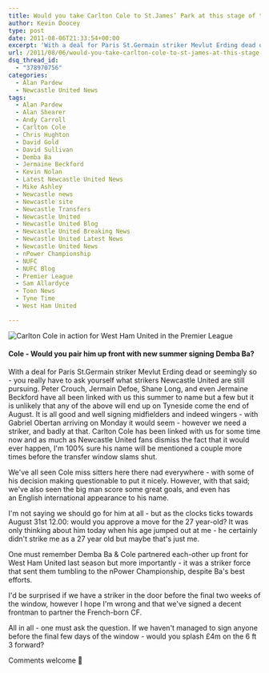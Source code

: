 ```yaml
---
title: Would you take Carlton Cole to St.James’ Park at this stage of the transfer window?
author: Kevin Doocey
type: post
date: 2011-08-06T21:33:54+00:00
excerpt: 'With a deal for Paris St.Germain striker Mevlut Erding dead or seemingly so - you really have to ask yourself what strikers Newcastle United are still pursuing..'
url: /2011/08/06/would-you-take-carlton-cole-to-st-james-at-this-stage-of-the-transfer-window/
dsq_thread_id:
  - "378970756"
categories:
  - Alan Pardew
  - Newcastle United News
tags:
  - Alan Pardew
  - Alan Shearer
  - Andy Carroll
  - Carlton Cole
  - Chris Hughton
  - David Gold
  - David Sullivan
  - Demba Ba
  - Jermaine Beckford
  - Kevin Nolan
  - Latest Newcastle United News
  - Mike Ashley
  - Newcastle news
  - Newcastle site
  - Newcastle Transfers
  - Newcastle United
  - Newcastle United Blog
  - Newcastle United Breaking News
  - Newcastle United Latest News
  - Newcastle United News
  - nPower Championship
  - NUFC
  - NUFC Blog
  - Premier League
  - Sam Allardyce
  - Toon News
  - Tyne Time
  - West Ham United

---
```

![Carlton Cole in action for West Ham United in the Premier League](https://www.tynetime.com/wp-content/uploads/2011/08/Carlton-Cole-West-Ham.jpg "Carlton-Cole-West-Ham")

#### Cole - Would you pair him up front with new summer signing Demba Ba?

With a deal for Paris St.Germain striker Mevlut Erding dead or seemingly so - you really have to ask yourself what strikers Newcastle United are still pursuing. Peter Crouch, Jermain Defoe, Shane Long, and even Jermaine Beckford have all been linked with us this summer to name but a few but it is unlikely that any of the above will end up on Tyneside come the end of August. It is all good and well  signing midfielders and indeed wingers - with Gabriel Obertan arriving on Monday it would seem - however we need a striker, and badly at that. Carlton Cole has been linked with us for some time now and as much as Newcastle United fans dismiss the fact that it would ever happen, I'm 100% sure his name will be mentioned a couple more times before the transfer window slams shut.

We've all seen Cole miss sitters here there nad everywhere - with some of his decision making questionable to put it nicely. However, with that said; we've also seen the big man score some great goals, and even has an English international appearance to his name.

I'm not saying we should go for him at all - but as the clocks ticks towards August 31st 12.00: would you approve a move for the 27 year-old? It was only thinking about him today when his age jumped out at me - he certainly didn't strike me as a 27 year old but maybe that's just me.

One must remember Demba Ba & Cole partnered each-other up front for West Ham United last season but more importantly - it was a striker force that sent them tumbling to the nPower Championship, despite Ba's best efforts.

I'd be surprised if we have a striker in the door before the final two weeks of the window, however I hope I'm wrong and that we've signed a decent frontman to partner the French-born CF.

All in all - one must ask the question. If we haven't managed to sign anyone before the final few days of the window - would you splash £4m on the 6 ft 3 forward?

Comments welcome 🙂
